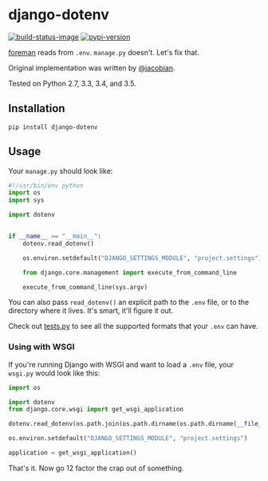 # django-dotenv

[![build-status-image]][travis]
[![pypi-version]][pypi]

[foreman][foreman] reads from `.env`. `manage.py` doesn't. Let's fix that.

Original implementation was written by [@jacobian][jacobian].

Tested on Python 2.7, 3.3, 3.4, and 3.5.

## Installation

```
pip install django-dotenv
```

## Usage

Your `manage.py` should look like:

```python
#!/usr/bin/env python
import os
import sys

import dotenv


if __name__ == "__main__":
    dotenv.read_dotenv()

    os.environ.setdefault("DJANGO_SETTINGS_MODULE", "project.settings")

    from django.core.management import execute_from_command_line

    execute_from_command_line(sys.argv)
```

You can also pass `read_dotenv()` an explicit path to the `.env` file, or to the directory where it lives. It's smart, it'll figure it out.

Check out [tests.py][tests-py] to see all the supported formats that your `.env` can have.

### Using with WSGI

If you're running Django with WSGI and want to load a `.env` file, your `wsgi.py` would look like this:

```python
import os

import dotenv
from django.core.wsgi import get_wsgi_application

dotenv.read_dotenv(os.path.join(os.path.dirname(os.path.dirname(__file__)), '.env'))

os.environ.setdefault("DJANGO_SETTINGS_MODULE", "project.settings")

application = get_wsgi_application()
```

That's it. Now go 12 factor the crap out of something.

[build-status-image]: https://travis-ci.org/jpadilla/django-dotenv.svg
[travis]: https://travis-ci.org/jpadilla/django-dotenv
[pypi-version]: https://img.shields.io/pypi/v/django-dotenv.svg
[pypi]: https://pypi.python.org/pypi/django-dotenv
[foreman]: https://github.com/ddollar/foreman
[jacobian]: https://github.com/jacobian
[tests-py]: https://github.com/jpadilla/django-dotenv/blob/master/tests.py
